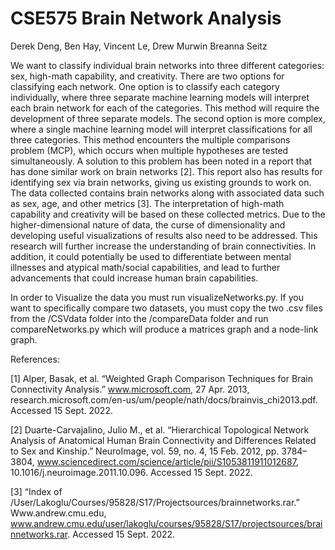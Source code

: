 # CSE575 Brain Network Analysis

Derek Deng, Ben Hay, Vincent Le, Drew Murwin Breanna Seitz 

We want to classify individual brain networks into three different categories: sex, high-math capability, and creativity. There are two options for classifying each network. One option is to classify each category individually, where three separate machine learning models will interpret each brain network for each of the categories. This method will require the development of three separate models. The second option is more complex, where a single machine learning model will interpret classifications for all three categories. This method encounters the multiple comparisons problem (MCP), which occurs when multiple hypotheses are tested simultaneously. A solution to this problem has been noted in a report that has done similar work on brain networks [2]. This report also has results for identifying sex via brain networks, giving us existing grounds to work on. The data collected contains brain networks along with associated data such as sex, age, and other metrics [3]. The interpretation of high-math capability and creativity will be based on these collected metrics. Due to the higher-dimensional nature of data, the curse of dimensionality and developing useful visualizations of results also need to be addressed. This research will further increase the understanding of brain connectivities. In addition, it could potentially be used to differentiate between mental illnesses and atypical math/social capabilities, and lead to further advancements that could increase human brain capabilities.

In order to Visualize the data you must run visualizeNetworks.py. If you want to specifically compare two datasets, you must copy the two .csv files from the /CSVdata folder into the /compareData folder and run compareNetworks.py which will produce a matrices graph and a node-link graph.

References:

[1] Alper, Basak, et al. “Weighted Graph Comparison Techniques for Brain Connectivity 
Analysis.” www.microsoft.com, 27 Apr. 2013, 
research.microsoft.com/en-us/um/people/nath/docs/brainvis_chi2013.pdf. Accessed 15 
Sept. 2022.

[2] Duarte-Carvajalino, Julio M., et al. “Hierarchical Topological Network Analysis of 
Anatomical Human Brain Connectivity and Differences Related to Sex and Kinship.” 
NeuroImage, vol. 59, no. 4, 15 Feb. 2012, pp. 3784–3804, 
www.sciencedirect.com/science/article/pii/S1053811911012687, 
10.1016/j.neuroimage.2011.10.096. Accessed 15 Sept. 2022.

[3] “Index of /User/Lakoglu/Courses/95828/S17/Projectsources/brainnetworks.rar.” 
Www.andrew.cmu.edu, 
www.andrew.cmu.edu/user/lakoglu/courses/95828/S17/projectsources/brainnetworks.rar. 
Accessed 15 Sept. 2022.
